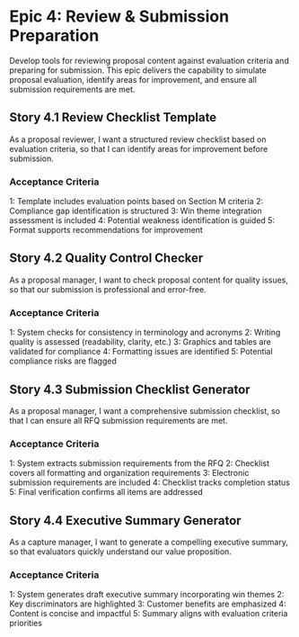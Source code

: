 # Epic 4: Review & Submission Preparation

Develop tools for reviewing proposal content against evaluation criteria and preparing for submission. This epic delivers the capability to simulate proposal evaluation, identify areas for improvement, and ensure all submission requirements are met.

## Story 4.1 Review Checklist Template

As a proposal reviewer,
I want a structured review checklist based on evaluation criteria,
so that I can identify areas for improvement before submission.

### Acceptance Criteria

1: Template includes evaluation points based on Section M criteria
2: Compliance gap identification is structured
3: Win theme integration assessment is included
4: Potential weakness identification is guided
5: Format supports recommendations for improvement

## Story 4.2 Quality Control Checker

As a proposal manager,
I want to check proposal content for quality issues,
so that our submission is professional and error-free.

### Acceptance Criteria

1: System checks for consistency in terminology and acronyms
2: Writing quality is assessed (readability, clarity, etc.)
3: Graphics and tables are validated for compliance
4: Formatting issues are identified
5: Potential compliance risks are flagged

## Story 4.3 Submission Checklist Generator

As a proposal manager,
I want a comprehensive submission checklist,
so that I can ensure all RFQ submission requirements are met.

### Acceptance Criteria

1: System extracts submission requirements from the RFQ
2: Checklist covers all formatting and organization requirements
3: Electronic submission requirements are included
4: Checklist tracks completion status
5: Final verification confirms all items are addressed

## Story 4.4 Executive Summary Generator

As a capture manager,
I want to generate a compelling executive summary,
so that evaluators quickly understand our value proposition.

### Acceptance Criteria

1: System generates draft executive summary incorporating win themes
2: Key discriminators are highlighted
3: Customer benefits are emphasized
4: Content is concise and impactful
5: Summary aligns with evaluation criteria priorities
